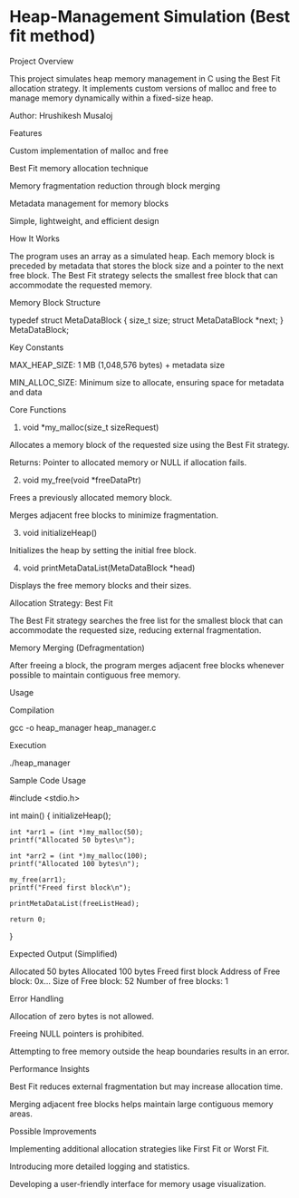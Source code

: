 ﻿# Heap-Management Simulation (Best fit method)
Project Overview

This project simulates heap memory management in C using the Best Fit allocation strategy. It implements custom versions of malloc and free to manage memory dynamically within a fixed-size heap.

Author: Hrushikesh Musaloj 

Features

Custom implementation of malloc and free

Best Fit memory allocation technique

Memory fragmentation reduction through block merging

Metadata management for memory blocks

Simple, lightweight, and efficient design

How It Works

The program uses an array as a simulated heap. Each memory block is preceded by metadata that stores the block size and a pointer to the next free block. The Best Fit strategy selects the smallest free block that can accommodate the requested memory.

Memory Block Structure

typedef struct MetaDataBlock {
    size_t size;
    struct MetaDataBlock *next;
} MetaDataBlock;

Key Constants

MAX_HEAP_SIZE: 1 MB (1,048,576 bytes) + metadata size

MIN_ALLOC_SIZE: Minimum size to allocate, ensuring space for metadata and data

Core Functions

1. void *my_malloc(size_t sizeRequest)

Allocates a memory block of the requested size using the Best Fit strategy.

Returns: Pointer to allocated memory or NULL if allocation fails.

2. void my_free(void *freeDataPtr)

Frees a previously allocated memory block.

Merges adjacent free blocks to minimize fragmentation.

3. void initializeHeap()

Initializes the heap by setting the initial free block.

4. void printMetaDataList(MetaDataBlock *head)

Displays the free memory blocks and their sizes.

Allocation Strategy: Best Fit

The Best Fit strategy searches the free list for the smallest block that can accommodate the requested size, reducing external fragmentation.

Memory Merging (Defragmentation)

After freeing a block, the program merges adjacent free blocks whenever possible to maintain contiguous free memory.

Usage

Compilation

gcc -o heap_manager heap_manager.c

Execution

./heap_manager

Sample Code Usage

#include <stdio.h>

int main() {
    initializeHeap();

    int *arr1 = (int *)my_malloc(50);
    printf("Allocated 50 bytes\n");

    int *arr2 = (int *)my_malloc(100);
    printf("Allocated 100 bytes\n");

    my_free(arr1);
    printf("Freed first block\n");

    printMetaDataList(freeListHead);

    return 0;
}

Expected Output (Simplified)

Allocated 50 bytes
Allocated 100 bytes
Freed first block
Address of Free block: 0x...
Size of Free block: 52
Number of free blocks: 1

Error Handling

Allocation of zero bytes is not allowed.

Freeing NULL pointers is prohibited.

Attempting to free memory outside the heap boundaries results in an error.

Performance Insights

Best Fit reduces external fragmentation but may increase allocation time.

Merging adjacent free blocks helps maintain large contiguous memory areas.

Possible Improvements

Implementing additional allocation strategies like First Fit or Worst Fit.

Introducing more detailed logging and statistics.

Developing a user-friendly interface for memory usage visualization.
